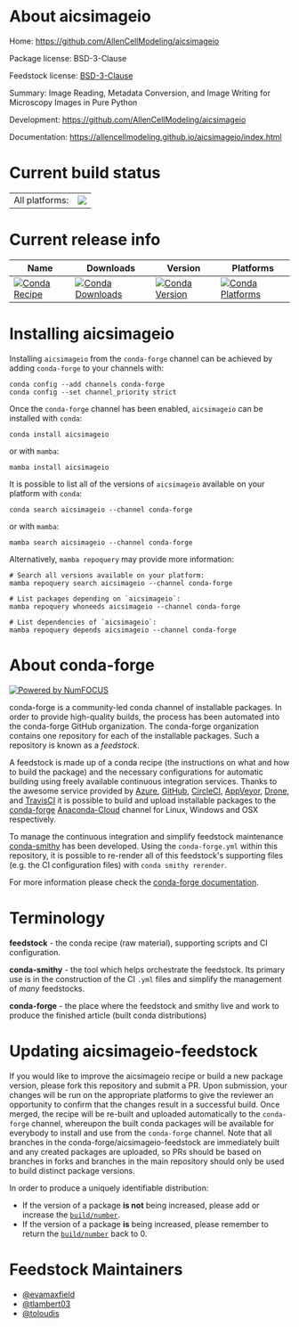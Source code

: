 About aicsimageio
=================

Home: https://github.com/AllenCellModeling/aicsimageio

Package license: BSD-3-Clause

Feedstock license: [BSD-3-Clause](https://github.com/conda-forge/aicsimageio-feedstock/blob/main/LICENSE.txt)

Summary: Image Reading, Metadata Conversion, and Image Writing for Microscopy Images in Pure Python

Development: https://github.com/AllenCellModeling/aicsimageio

Documentation: https://allencellmodeling.github.io/aicsimageio/index.html

Current build status
====================


<table><tr><td>All platforms:</td>
    <td>
      <a href="https://dev.azure.com/conda-forge/feedstock-builds/_build/latest?definitionId=13944&branchName=main">
        <img src="https://dev.azure.com/conda-forge/feedstock-builds/_apis/build/status/aicsimageio-feedstock?branchName=main">
      </a>
    </td>
  </tr>
</table>

Current release info
====================

| Name | Downloads | Version | Platforms |
| --- | --- | --- | --- |
| [![Conda Recipe](https://img.shields.io/badge/recipe-aicsimageio-green.svg)](https://anaconda.org/conda-forge/aicsimageio) | [![Conda Downloads](https://img.shields.io/conda/dn/conda-forge/aicsimageio.svg)](https://anaconda.org/conda-forge/aicsimageio) | [![Conda Version](https://img.shields.io/conda/vn/conda-forge/aicsimageio.svg)](https://anaconda.org/conda-forge/aicsimageio) | [![Conda Platforms](https://img.shields.io/conda/pn/conda-forge/aicsimageio.svg)](https://anaconda.org/conda-forge/aicsimageio) |

Installing aicsimageio
======================

Installing `aicsimageio` from the `conda-forge` channel can be achieved by adding `conda-forge` to your channels with:

```
conda config --add channels conda-forge
conda config --set channel_priority strict
```

Once the `conda-forge` channel has been enabled, `aicsimageio` can be installed with `conda`:

```
conda install aicsimageio
```

or with `mamba`:

```
mamba install aicsimageio
```

It is possible to list all of the versions of `aicsimageio` available on your platform with `conda`:

```
conda search aicsimageio --channel conda-forge
```

or with `mamba`:

```
mamba search aicsimageio --channel conda-forge
```

Alternatively, `mamba repoquery` may provide more information:

```
# Search all versions available on your platform:
mamba repoquery search aicsimageio --channel conda-forge

# List packages depending on `aicsimageio`:
mamba repoquery whoneeds aicsimageio --channel conda-forge

# List dependencies of `aicsimageio`:
mamba repoquery depends aicsimageio --channel conda-forge
```


About conda-forge
=================

[![Powered by
NumFOCUS](https://img.shields.io/badge/powered%20by-NumFOCUS-orange.svg?style=flat&colorA=E1523D&colorB=007D8A)](https://numfocus.org)

conda-forge is a community-led conda channel of installable packages.
In order to provide high-quality builds, the process has been automated into the
conda-forge GitHub organization. The conda-forge organization contains one repository
for each of the installable packages. Such a repository is known as a *feedstock*.

A feedstock is made up of a conda recipe (the instructions on what and how to build
the package) and the necessary configurations for automatic building using freely
available continuous integration services. Thanks to the awesome service provided by
[Azure](https://azure.microsoft.com/en-us/services/devops/), [GitHub](https://github.com/),
[CircleCI](https://circleci.com/), [AppVeyor](https://www.appveyor.com/),
[Drone](https://cloud.drone.io/welcome), and [TravisCI](https://travis-ci.com/)
it is possible to build and upload installable packages to the
[conda-forge](https://anaconda.org/conda-forge) [Anaconda-Cloud](https://anaconda.org/)
channel for Linux, Windows and OSX respectively.

To manage the continuous integration and simplify feedstock maintenance
[conda-smithy](https://github.com/conda-forge/conda-smithy) has been developed.
Using the ``conda-forge.yml`` within this repository, it is possible to re-render all of
this feedstock's supporting files (e.g. the CI configuration files) with ``conda smithy rerender``.

For more information please check the [conda-forge documentation](https://conda-forge.org/docs/).

Terminology
===========

**feedstock** - the conda recipe (raw material), supporting scripts and CI configuration.

**conda-smithy** - the tool which helps orchestrate the feedstock.
                   Its primary use is in the construction of the CI ``.yml`` files
                   and simplify the management of *many* feedstocks.

**conda-forge** - the place where the feedstock and smithy live and work to
                  produce the finished article (built conda distributions)


Updating aicsimageio-feedstock
==============================

If you would like to improve the aicsimageio recipe or build a new
package version, please fork this repository and submit a PR. Upon submission,
your changes will be run on the appropriate platforms to give the reviewer an
opportunity to confirm that the changes result in a successful build. Once
merged, the recipe will be re-built and uploaded automatically to the
`conda-forge` channel, whereupon the built conda packages will be available for
everybody to install and use from the `conda-forge` channel.
Note that all branches in the conda-forge/aicsimageio-feedstock are
immediately built and any created packages are uploaded, so PRs should be based
on branches in forks and branches in the main repository should only be used to
build distinct package versions.

In order to produce a uniquely identifiable distribution:
 * If the version of a package **is not** being increased, please add or increase
   the [``build/number``](https://docs.conda.io/projects/conda-build/en/latest/resources/define-metadata.html#build-number-and-string).
 * If the version of a package **is** being increased, please remember to return
   the [``build/number``](https://docs.conda.io/projects/conda-build/en/latest/resources/define-metadata.html#build-number-and-string)
   back to 0.

Feedstock Maintainers
=====================

* [@evamaxfield](https://github.com/evamaxfield/)
* [@tlambert03](https://github.com/tlambert03/)
* [@toloudis](https://github.com/toloudis/)

